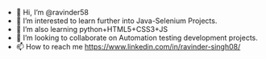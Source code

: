 - 👋 Hi, I’m @ravinder58
- 👀 I’m interested to learn further into Java-Selenium Projects.
- 🌱 I’m also learning python+HTML5+CSS3+JS
- 💞️ I’m looking to collaborate on Automation testing development projects.
- 📫 How to reach me https://www.linkedin.com/in/ravinder-singh08/

<!---
ravinder58/ravinder58 is a ✨ special ✨ repository because its `README.md` (this file) appears on your GitHub profile.
You can click the Preview link to take a look at your changes.
--->

